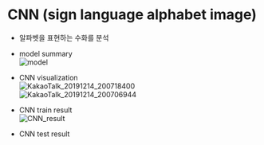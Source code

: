 # CNN (sign language alphabet image)
- 알파벳을 표현하는 수화를 분석  
- model summary  
![model](https://user-images.githubusercontent.com/57524159/70847881-f9a88300-1eac-11ea-813e-02ed90e70747.PNG)  
- CNN visualization  
![KakaoTalk_20191214_200718400](https://user-images.githubusercontent.com/57524159/70847915-79cee880-1ead-11ea-9c41-55b21151a61f.png)  
![KakaoTalk_20191214_200706944](https://user-images.githubusercontent.com/57524159/70847920-90753f80-1ead-11ea-9f75-145b29e190be.png)  

- CNN train result  
![CNN_result](https://user-images.githubusercontent.com/57524159/70847887-0b8a2600-1ead-11ea-84eb-4d690c976093.PNG)  
- CNN test result


